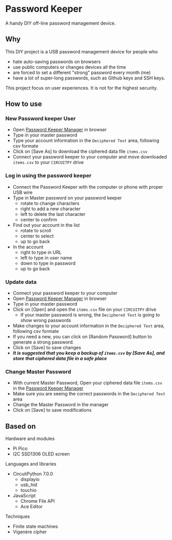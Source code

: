 # Password Keeper
A handy DIY off-line password management device.

## Why
This DIY project is a USB password management device for people who
- hate auto-saving passwords on browsers
- use public computers or changes devices all the time
- are forced to set a different "strong" password every month (me)
- have a lot of super-long passwords, such as Github keys and SSH keys.

This project focus on user experiences. It is not for the highest security.

## How to use

### New Password keeper User
- Open [Password Keeper Manager](https://urfdvw.github.io/Password-Keeper/) in browser
- Type in your master password
- Type your account information in the `Deciphered Text` area, following csv formate
- Click on [Save As] to download the ciphered data file `items.csv`
- Connect your password keeper to your computer and move downloaded `items.csv` to your `CIRCUITPY` drive

### Log in using the password keeper
- Connect the Password Keeper with the computer or phone with proper USB wire
- Type in Master password on your password keeper
    - rotate to change characters
    - right to add a new character
    - left to delete the last character
    - center to confirm
- Find out your account in the list
    - rotate to scroll
    - center to select
    - up to go back
- In the account
    - right to type in URL
    - left to type in user name
    - down to type in password
    - up to go back

### Update data
- Connect your password keeper to your computer
- Open [Password Keeper Manager](https://urfdvw.github.io/Password-Keeper/) in browser
- Type in your master password
- Click on [Open] and open the `items.csv` file on your `CIRCUITPY` drive
    - If your master password is wrong, the `Deciphered Text` is going to show wrong passwords
- Make changes to your account information in the `Deciphered Text` area, following csv formate
- If you need a new, you can click on [Random Password] button to generate a strong password.
- Click on [Save] to save changes
- ***It is suggested that you keep a backup of `items.csv` by [Save As], and store that ciphered data file in a safe place*** 

### Change Master Password
- With current Master Password, Open your ciphered data file `items.csv` in the [Password Keeper Manager](https://urfdvw.github.io/Password-Keeper/)
- Make sure you are seeing the correct passwords in the `Deciphered Text` area
- Change the Master Password in the manager
- Click on [Save] to save modifications

## Based on
Hardware and modules
- Pi Pico
- I2C SSD1306 OLED screen

Languages and libraries
- CircuitPython 7.0.0
    - displayio
    - usb_hid
    - touchio
- JavaScript
    - Chrome File API
    - Ace Editor

Techniques
- Finite state machines
- Vigenère cipher
